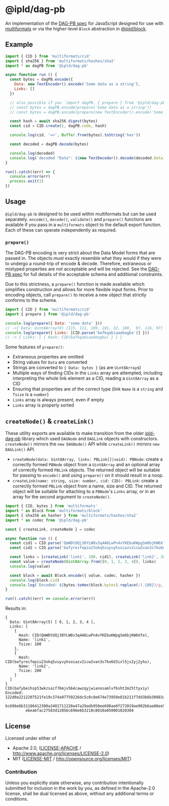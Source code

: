 # @ipld/dag-pb

An implementation of the [DAG-PB spec](https://github.com/ipld/specs/blob/master/block-layer/codecs/dag-pb.md) for JavaScript designed for use with [multiformats](https://github.com/multiformats/js-multiformats) or via the higher-level `Block` abstraction in [@ipld/block](https://github.com/ipld/js-block).

## Example

```js
import { CID } from 'multiformats/cid'
import { sha256 } from 'multiformats/hashes/sha2'
import * as dagPB from '@ipld/dag-pb'

async function run () {
  const bytes = dagPB.encode({
    Data: new TextEncoder().encode('Some data as a string'),
    Links: []
  })

  // also possible if you `import dagPB, { prepare } from '@ipld/dag-pb'`
  // const bytes = dagPB.encode(prepare('Some data as a string'))
  // const bytes = dagPB.encode(prepare(new TextEncoder().encode('Some data as a string')))

  const hash = await sha256.digest(bytes)
  const cid = CID.create(1, dagPB.code, hash)

  console.log(cid, '=>', Buffer.from(bytes).toString('hex'))

  const decoded = dagPB.decode(bytes)

  console.log(decoded)
  console.log(`decoded "Data": ${new TextDecoder().decode(decoded.Data)}`)
}

run().catch((err) => {
  console.error(err)
  process.exit(1)
})
```

## Usage

`@ipld/dag-pb` is designed to be used within multiformats but can be used separately. `encode()`, `decode()`, `validate()` and `prepare()` functions are available if you pass in a `multiformats` object to the default export function. Each of these can operate independently as required.

### `prepare()`

The DAG-PB encoding is very strict about the Data Model forms that are passed in. The objects _must_ exactly resemble what they would if they were to undergo a round-trip of encode & decode. Therefore, extraneous or mistyped properties are not acceptable and will be rejected. See the [DAG-PB spec](https://github.com/ipld/specs/blob/master/block-layer/codecs/dag-pb.md) for full details of the acceptable schema and additional constraints.

Due to this strictness, a `prepare()` function is made available which simplifies construction and allows for more flexible input forms. Prior to encoding objects, call `prepare()` to receive a new object that strictly conforms to the schema.

```js
import { CID } from 'multiformats/cid'
import { prepare } from '@ipld/dag-pb'

console.log(prepare({ Data: 'some data' }))
// ->{ Data: Uint8Array(9) [115, 111, 109, 101, 32, 100,  97, 116, 97] }
console.log(prepare({ Links: [CID.parse('bafkqabiaaebagba')] }))
// -> { Links: [ { Hash: CID(bafkqabiaaebagba) } ] }
```

Some features of `prepare()`:

* Extraneous properties are omitted
* String values for `Data` are converted
* Strings are converted to `{ Data: bytes }` (as are `Uint8Array`s)
* Multiple ways of finding CIDs in the `Links` array are attempted, including interpreting the whole link element as a CID, reading a `Uint8Array` as a CID
* Ensuring that properties are of the correct type (link `Name` is a `string` and `Tsize` is a `number`)
* `Links` array is always present, even if empty
* `Links` array is properly sorted

## `createNode()` & `createLink()`

These utility exports are available to make transition from the older [ipld-dag-pb](https://github.com/ipld/js-ipld-dag-pb) library which used `DAGNode` and `DAGLink` objects with constructors. `createNode()` mirrors the `new DAGNode()` API while `createLink()` mirrors `new DAGLink()` API.

* `createNode(data: Uint8Array, links: PBLink[]|void): PBNode`: create a correctly formed `PBNode` object from a `Uint8Array` and an optional array of correctly formed `PBLink` objects. The returned object will be suitable for passing to `encode()` and using `prepare()` on it should result in a noop.
* `createLink(name: string, size: number, cid: CID): PBLink`: create a correctly formed `PBLink` object from a name, size and CID. The returned object will be suitable for attaching to a `PBNode`'s `Links` array, or in an array for the second argument to `createNode()`.

```js
import { CID, bytes } from 'multiformats'
import * as Block from 'multiformats/block'
import { sha256 as hasher } from 'multiformats/hashes/sha2'
import * as codec from '@ipld/dag-pb'

const { createLink, createNode } = codec

async function run () {
  const cid1 = CID.parse('QmWDtUQj38YLW8v3q4A6LwPn4vYKEbuKWpgSm6bjKW6Xfe')
  const cid2 = CID.parse('bafyreifepiu23okq5zuyvyhsoiazv2icw2van3s7ko6d3ixl5jx2yj2yhu')

  const links = [createLink('link1', 100, cid1), createLink('link2', 200, cid2)]
  const value = createNode(Uint8Array.from([0, 1, 2, 3, 4]), links)
  console.log(value)

  const block = await Block.encode({ value, codec, hasher })
  console.log(block.cid)
  console.log(`Encoded: ${bytes.toHex(block.bytes).replace(/(.{80})/g, '$1\n         ')}`)
}

run().catch((err) => console.error(err))
```

Results in:

```
{
  Data: Uint8Array(5) [ 0, 1, 2, 3, 4 ],
  Links: [
    {
      Hash: CID(QmWDtUQj38YLW8v3q4A6LwPn4vYKEbuKWpgSm6bjKW6Xfe),
      Name: 'link1',
      Tsize: 100
    },
    {
      Hash: CID(bafyreifepiu23okq5zuyvyhsoiazv2icw2van3s7ko6d3ixl5jx2yj2yhu),
      Name: 'link2',
      Tsize: 200
    }
  ]
}
CID(bafybeihsp53wkzsaif76mjv564cawzqyjwianosamlvf6sht2m25ttyxiy)
Encoded: 122d0a2212207521fe19c374a97759226dc5c0c8e674e73950e81b211f7dd3b6b30883a08a511205
         6c696e6b31186412300a2401711220a47a29adb950ee698ae0f272019ae902b6aa06ee5f53bc3da2
         ebea6fac27583d12056c696e6b3218c8010a050001020304
```

## License

Licensed under either of

 * Apache 2.0, ([LICENSE-APACHE](LICENSE-APACHE) / http://www.apache.org/licenses/LICENSE-2.0)
 * MIT ([LICENSE-MIT](LICENSE-MIT) / http://opensource.org/licenses/MIT)

### Contribution

Unless you explicitly state otherwise, any contribution intentionally submitted for inclusion in the work by you, as defined in the Apache-2.0 license, shall be dual licensed as above, without any additional terms or conditions.
